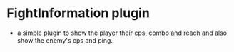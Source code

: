 # FightInformation plugin
  - a simple plugin to show the player their cps, combo and reach and also show the enemy's cps and ping.
